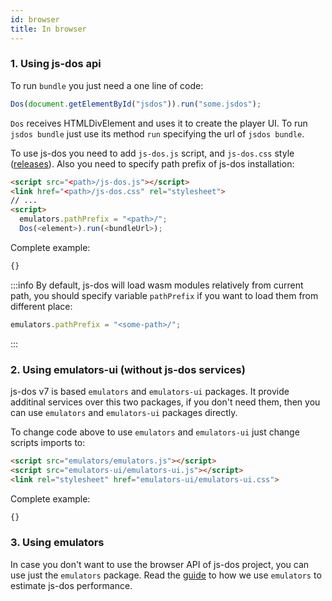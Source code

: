 ```yaml
---
id: browser
title: In browser
---
```


### 1. Using js-dos api

To run `bundle` you just need a one line of code:

```js
Dos(document.getElementById("jsdos")).run("some.jsdos");
```

`Dos` receives HTMLDivElement and uses it to create the player UI. To run `jsdos bundle`
just use its method `run` specifying the url of `jsdos bundle`.

To use js-dos you need to add `js-dos.js` script, and `js-dos.css` style ([releases](releases)).
Also you need to specify path prefix of js-dos installation:

```html
<script src="<path>/js-dos.js"></script>
<link href="<path>/js-dos.css" rel="stylesheet">
// ...
<script>
  emulators.pathPrefix = "<path>/";
  Dos(<element>).run(<bundleUrl>);
```

Complete example:

```html title="examples/dos.html"
{}
```

:::info
By default, js-dos will load wasm modules relatively from current path,
you should specify variable `pathPrefix` if you want to load them from different place:
```js
emulators.pathPrefix = "<some-path>/";
```
:::


###  2. Using emulators-ui (without js-dos services)

js-dos v7 is based `emulators` and `emulators-ui` packages. It provide additinal services over this two packages, if you don't need them, then you can use `emulators` and  `emulators-ui` packages directly.

To change code above to use `emulators` and `emulators-ui` just change scripts imports to:
```html
<script src="emulators/emulators.js"></script>
<script src="emulators-ui/emulators-ui.js"></script>
<link rel="stylesheet" href="emulators-ui/emulators-ui.css">
```


Complete example:

```html title="examples/ui-dos.html"
{}
```

###  3. Using emulators

In case you don't want to use the browser API of js-dos project, you can use just the `emulators` package. Read the [guide](estimating-performance.md) to how we use `emulators` to estimate js-dos performance.
